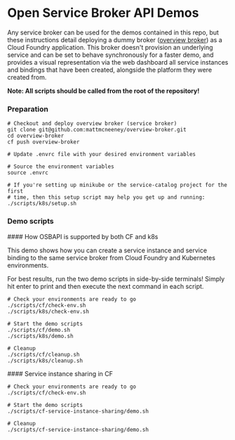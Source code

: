 # Open Service Broker API Demos

Any service broker can be used for the demos contained in this repo, but these
instructions detail deploying a dummy broker
([overview broker](https://github.com/mattmcneeney/overview-broker))
as a Cloud Foundry application. This broker doesn't provision an underlying
service and can be set to behave synchronously for a faster demo, and provides a
visual representation via the web dashboard all service instances and bindings
that have been created, alongside the platform they were created from.

**Note: All scripts should be called from the root of the repository!**

### Preparation
```
# Checkout and deploy overview broker (service broker)
git clone git@github.com:mattmcneeney/overview-broker.git
cd overview-broker
cf push overview-broker

# Update .envrc file with your desired environment variables

# Source the environment variables
source .envrc

# If you're setting up minikube or the service-catalog project for the first
# time, then this setup script may help you get up and running:
./scripts/k8s/setup.sh
```

### Demo scripts

#### How OSBAPI is supported by both CF and k8s

This demo shows how you can create a service instance and service binding
to the same service broker from Cloud Foundry and Kubernetes environments.

For best results, run the two demo scripts in side-by-side terminals! Simply hit
enter to print and then execute the next command in each script.
```
# Check your environments are ready to go
./scripts/cf/check-env.sh
./scripts/k8s/check-env.sh

# Start the demo scripts
./scripts/cf/demo.sh
./scripts/k8s/demo.sh

# Cleanup
./scripts/cf/cleanup.sh
./scripts/k8s/cleanup.sh
```

#### Service instance sharing in CF
```
# Check your environments are ready to go
./scripts/cf/check-env.sh

# Start the demo scripts
./scripts/cf-service-instance-sharing/demo.sh

# Cleanup
./scripts/cf-service-instance-sharing/demo.sh
```
